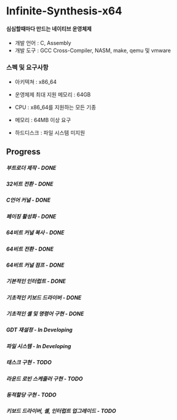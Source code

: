 # Infinite-Synthesis-x64
#### 심심할때마다 만드는 네이티브 운영체제 

* 개발 언어 : C, Assembly
* 개발 도구 : GCC Cross-Compiler, NASM, make, qemu 및 vmware

### 스펙 및 요구사항
* 아키텍쳐 : x86_64
* 운영체제 최대 지원 메모리 : 64GB

* CPU : x86_64를 지원하는 모든 기종
* 메모리 : 64MB 이상 요구
* 하드디스크 : 파일 시스템 미지원

## Progress
##### 부트로더 제작 - DONE
##### 32비트 전환 - DONE
##### C언어 커널 - DONE
##### 페이징 활성화 - DONE
##### 64비트 커널 복사 - DONE
##### 64비트 전환 - DONE
##### 64비트 커널 점프 - DONE
##### 기본적인 인터럽트 - DONE
##### 기초적인 키보드 드라이버 - DONE
##### 기초적인 셸 및 명령어 구현 - DONE
##### GDT 재설정 - In Developing
##### 파일 시스템 - In Developing

##### 태스크 구현 - TODO
##### 라운드 로빈 스케줄러 구현 - TODO
##### 동적할당 구현 - TODO
##### 키보드 드라이버, 셸, 인터럽트 업그레이드 - TODO

